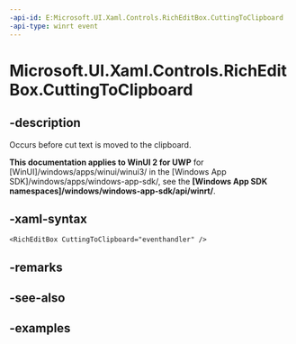 ```yaml
---
-api-id: E:Microsoft.UI.Xaml.Controls.RichEditBox.CuttingToClipboard
-api-type: winrt event
---
```


<!-- Event syntax.
public event TypedEventHandler CuttingToClipboard<RichEditBox, TextControlCuttingToClipboardEventArgs>
-->

# Microsoft.UI.Xaml.Controls.RichEditBox.CuttingToClipboard

## -description

Occurs before cut text is moved to the clipboard.

**This documentation applies to WinUI 2 for UWP** for [WinUI]/windows/apps/winui/winui3/ in the [Windows App SDK]/windows/apps/windows-app-sdk/, see the **[Windows App SDK namespaces]/windows/windows-app-sdk/api/winrt/**.

## -xaml-syntax

```xaml
<RichEditBox CuttingToClipboard="eventhandler" />
```

## -remarks

## -see-also

## -examples

